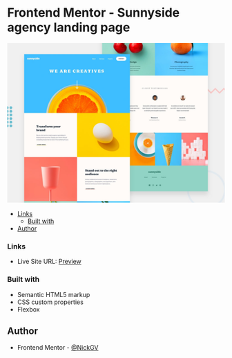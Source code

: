 # Frontend Mentor - Sunnyside agency landing page

![Design preview for the Sunnyside agency landing page coding challenge](./design/desktop-preview.jpg)

- [Links](#links)
  - [Built with](#built-with)
- [Author](#author)

### Links

- Live Site URL: [Preview](https://sunnyside-landing-nickgv.netlify.app)

### Built with

- Semantic HTML5 markup
- CSS custom properties
- Flexbox


## Author

- Frontend Mentor - [@NickGV](https://www.frontendmentor.io/profile/NickGV)
